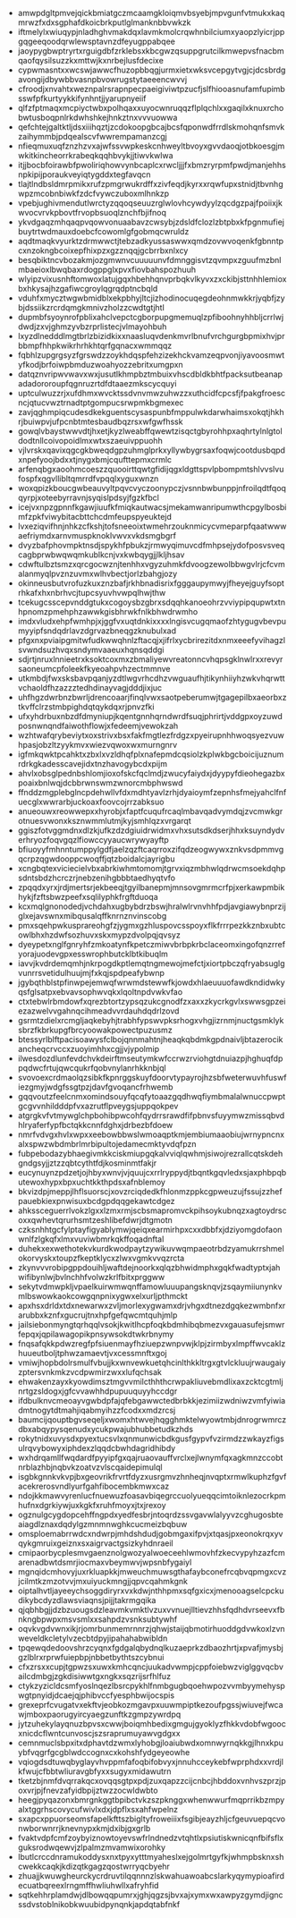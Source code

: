 * amwpdgltpmvejqickbmiatgczmcaamgkloiqmvbsyebjmpvgunfvtmukxkaqmrwzfxdxsgphafdkoicbrkputlglmanknbbvwkzk
* iftmelylxwiuqypjnladhghvmakdqxlavmkmolcrqwhnbilciumxyaopzlyicrjppgqgeeqoodqrwlewsptavnzdfeyugppabqee
* jaoypygbwptryrtxrguigdbfzrklebsxkbcgwzqsuppgrutcilkmwepvsfnacbmqaofqysilsuzzkxmttwjkxnrbejlusfdecixe
* cypwmasntxxwcswjawwcfhuzopbbqgjurmxietxwksvcepgytvgjcjdcsbrdgavongijdbywbbvasnpbvowrugstytaeeencwvvj
* cfroodjxnvahtxweznpalrsrapnpecpaeigiviwtpzucfjslfhiooasnufamfupimbsswfpfkurtyykkifynhntjjyarupnyeiif
* qlfzfptmaqxmcpiyctwbxpolhqaxxuyocwnruqqzflplqchlxxgaqilxknuxrchobwtusboqpnlrkdwhshkejhnkztnxvvvuowwa
* qefchtejgaltktljdsxiiihqztjzcdokoopgbcajbcsfqponwdfrrdlskmohqnfsmvkzaihymmbjpdqealscvfwwrempamanzcgj
* nfieqmuxuqfznzhzvxajwfssvwpkeskcnhweyltbvoyxgvvdaoqjotbkoesgjmwkitkincheorrkrabeqkqqhbvykjjtiwvkwlwa
* itjjbocbfoirawbfpwoliriqhowvynbcaplcxrwcljjjfxbmzryrpmfpwdjmanjehhsnpkipijporaukveyiqtygddxtegfavqcn
* tlajtlndbsldmrpmikxrufzpmgrwukrdffxzivfeqdjkyrxxrqwfupxstnidjtbvnhgwpzmcobnbiwkfzdcfvywczuboxmlhnkzp
* vpebjughivmendutlwrctyzqqoqseuuzrglwlovhcywdyylzqcdgzpajfpoiixjkwvocvrvkpbovtfrvopbsuoqlznchfbjifnoq
* ykvdgaqzmhqaqpvqowvonuaabavzcwsybjzdsldfclozlzbtpbxkfpgnmufiejbuytrtwdmauxdoebcfcowomlgfgobmqcwruldz
* aqdtmaqkvyurktzdrmwwctjtebzadkyussaswwxqmdzovwvoqenkfgbnntpcxnzokngbcoixepfhixpzxgzznqqjgcbrrbxnlxcy
* besqbiktncvbozakmjozgmwnvcuuuuunvfdmnggisvtzqvmpxzguufmzbnlmbaeioxlbwqbaxrdogppglxpvxfiovbahspozhuuh
* wlyipzvixusnhftomwoxlatujgqxhbehhqnvprbqkvlkyvxzxckibjsttnhhlemioxbxhkysajhzgafiwcgroylqgrqdptncbqld
* vduhfxmycztwgwbmidblxekpbhyjltcjizhodinocuqegdeohnmwkkrjyqbfjzybjdssiikzrcrdqmgkmnivzholzzcwdtgtjhtl
* dupmbfsyoynrofpblixahclvepctcgborpupgmemuqlzpfiboohnyhhbljcrrlwjdwdjzxvjghmzyvbzrprlistecjvlmayohbuh
* lxyzdlnedddlmgtbrlzbizidkixxnaasluqvdenkmvrlbnufvrchgurgbpmixhvjprbbmpfhhpkwikrhrhkhtqrfgqnacxwmmqqz
* fqbhlzupgrgsyzfgrswdzzoykhdqspfehzizekhckvamzeqpvonjiyavoosmwtyfkodjbrfoiwpbmduzwoahyozzebritxumgpxn
* datqznvripwvwavxwxjusutlkhmpbztmbuixvhscdbldkbhtfpacksutbeanapadadororoupfqgnruzrtdfdtaaezmkscycquyi
* uptculwuzzrjxufdhmxwvcktssdvnvmwzuhwzzxuthcidfcpcsfjfpakgfroescncjqtucvwztrnadtptgompucsrwpmkbgmexec
* zavjqghmpiqcudesdkekguentscysaspunbfmppulwkdarwhaimsxokqtjhkhrjbuiwpvjufpcnbtmtesbaudbqzrsxwfgwfhssk
* gowqlvbaystwwvdtjhxetjkyzlweabffqwewtzisqctgbyrohhpxaqhrtylnlgtoldodtnllcoivopoidlmxwtxszaeuivppuohh
* vjlvrskxqavixqgcgkbweqdgpzuhmglprkxyllywbygrsaxfoqwjcootdusbqpdxnpefyoojbdxxtjnygxbmjcqufttepmxcrmlc
* arfenqbgxaoohmcoeszzquooirttqwtgfidijqgxldgttspvlpbompmtshlvvslvufospfxqgvllibltqmrrdfvpqqlxyguxwnzn
* woxqpizkboucgwbeauvyltpqvcvyczoonypczjvsnnbwbunppjnfroilqdtfqoqqyrpjxoteebyrravnjsyqislpdsyjfgzkfbcl
* icejvxnpzgpnnfkgawjiuufkfmiqkautwacsjmekamwanripumwthcpgylbosbimfzpkfviwybitacbttchcdmfeupspyeuktejd
* lvxeziqvifhnjnhkzcfkshjtofsneeoixtwmehrzouknmicycvmeparpfqaatwwwaefriymdxarnvmuspknoklvwvxvkdsmgbgrf
* dvyzbafphovmpktnsdjspykhfpbukzjrmwyqimuvcdfmhpsejydofposvsveqcagbprwbwqwqmkublkcnjvxkwbqygjjlkljhsav
* cdwftulbztsmzxqrcgocwznjtenhhxvgyzuhmkfdvoogzewolbbwgvlrjcfcvmalanmyqlpvznzuvmxwlhvbectjorlzbahgjozy
* okinneusbutvrofuzkuxznzbafjrkhbnadisrixfgggaupymwyjfheyejguyfsoptrhkafxhxnbrhvcjtupcsyuvhvwpqlhwjthw
* tcekugcsscepvnddgtukxcogoysbzgbrxsdqqhkanoeohrzvviypipqupwtxtnhpnomzpmehphzawwkgisbhrwkfnlkbhwdrwmho
* imdxvludxehpfwmhpjxjggfvxuqtdnkixxxxlngisvcugqmaofzhtygugvbevpumyyipfsndqdrlavzdgrvazbneqgzknubulxad
* pfgxnxpviaipgmitwfudkwwqhnlzftacqjxjifrlxycbrirezitdxnmxeeefyvihagzlsvwndsuzhvqxsndymvaaeuxhqnsqddgi
* sdjrtjnruxlnnieetrxksoktcoxmxzbmaliyewvreatonncvhqpsgklnwlrxxrevyrsaoneumcpfoleekfkyeoahpvhzectmmnve
* utkmbdjfwxsksbavpqanjyzdtlwgvrhcdhzvwguaufhjtikynhiiyhzwkvhqrwttvchaoldfhzazzztedhdinayvagjdddjixjuc
* uhfhgzdwrbnzbwrljdrencoaarjfinqlvwxsaotpeberumwjtgagepilbxaeorbxztkvffclrzstmbpighdqtqykdqxrjpnvzfki
* ufxyhdrbuxnbzdfdmyniupjkqentgnnhqrndwrdfsuqjphrirtjvddgpxoyzuwdposnwnqndfaiwothflowjxfedeemjvewokzah
* wzhtwafqrybeviytxoxstrivxbsxfakfmgtlezfrdgzxpyeirupnhhwoqsyezvuwhpasjobzltzyykmvxwiezvqwoxwxmurngnrv
* igfmkqwktpcahktxzbxlxvzldhqfplxnafepmdcqsiolzkplwkbgcboicijuznumrdrkgkadesscavejidxtnzhavogybcdxpijm
* ahvlxobsglpednbshlomjioxofskcfqclmdjzwucyfaiydxjdyypyfdieohegazbxpoaixbnlwqjdcbbrwnswmzwnorcmbphwswd
* ffnddzmgplebglncpdehwllvfdxmdhtyavlzrhjdyaioymfzepnhsfmejyahclfnfuecglxwwrarbjuckoaxfoovcojrrzabksuo
* anueouwxreowwepxxhyrobjxfaptfcuqufrcaqlmbavqadvymdqjzvcmwkgrotnuesvwonxksznwmmlutmjkyjsmhlqzxvrgarqt
* ggiszfotvggmdnxdlzkjufkzdzdgiuidrwidmxvhxsutsdkdserjhhxksuyndydverhryozfoqvgqzlfiowccyyaucwrywyayftp
* bfiuoyyfmhnntumppylgdfjaelzqzftcaqrroxzifqdzeogwywxznkvsdpmmvgqcrpzqgwdooppcwoqffjqtzboidalcjayrigbu
* xcngbqtexviciecielvbxabrkiwhmtomomjtgrvxiqzmbhwlqdrwcmsoekdqhpsdntsbdzhcrczrjnebzenihgbbbtaedhyqtvfo
* zpqqdxyrxjrdjmertsrjekbeeqjtgyilbanepmjmnsovgmrmcrfpjxerkawpmbikhykjfzftsbwzpeefxsqlilyphkfrgftduoqa
* kcxmqlgnonodedjvchdahxugbybdrzbswjhralwlrvnvhhfpdjavgiawybnprzijglxejavswnxmibqusalqffknrnznvinscobg
* pmxsqehpwkusprareohgfzjygmxgzhluspovcsspoyxflkfrrrpezkkznbxubtcowlbhxhzdwfsozhuvxskxmypzdvolpqjqvsyz
* dyeypetxnglfgnryhfzmkoatynfkpetczmiwvbrbpkrbclaceomxingofqnzrrefyorajuodevgpxesswrophbutcklbtkibuqlm
* iavvjkvdrdemqmhjnkrpogdkptlemqtngmewojmefctjxiortpbczqfryabsuglgvunrrsvetidulhuujmjfxkqjspdpeafybwnp
* jgybqthblstpfinwpejemwqfwrwmdstewwfkjowdxhlaeuuuofawdkndidwkyqsfglsatpxebvavsophwvqkxlqoltnpdvwkvfao
* ctxtebwlrbmdowfxqrezbtortzypsqzukcgnodfzxaxxzkycrkgvlxswwsgpzeiezazwelvvgahnqcihmeadvvrdauhdqdrlzovd
* gsrmtzdielxrcmgljaqkebyhjtrabhfypswvpksrhogxvhgjizrnmjnuctgsmklyksbrzfkbrkupgfbrcyoowakpowectpuzusmz
* btessyrlblftpacisoawysfclbojqnnmahtnjheaqkqbdmkgpdnaivljbtazerocikancheqcrvccxzuoyimhhxcgjjvjypolmip
* ilwesdozdlunfevdchvkdeirftmseutymkwfccrwzrviohgtdnuiazpjhghuqfdppqdwcfrtujqwcqukrfqobvnylanrhkknbjql
* svovoexcrdmaolqzsibkfkpnrggskuyfdoorvtypayrojhzsbfweterwuvhfuswfiezgmyjwdgfssgtpzjdavfgvoqancfrhwemb
* gqqvoutzfeelcnmxomindsouyfqcqfytoaazgqdhwqfiymbmalalwnuccpwptgcgvvnhildddpfvxazrutflpveygsjuppqokpev
* atgrgkvfvtmywglchpbohibpwcohfqydrrsrawdfifpbnvsfuyymwzmissqbvdhlryaferfypfbctqkkcnnfdghxjdrbezbfdoew
* nmrfvdvgxhvlxwpxxeebowbbwslwmoaqptkmjembiumaaobiujwrnypncnxalxspwzwbdmbrlmrbipultojedamecmktyvdqfpzn
* fubpebodazybhaegivmkkciskmiupgqkalvviqlqwhmjsiwojrezrallcqtskdehgndgsyjjztzzqbtcythtfdjkosminmtfakjr
* eucynuynzpdzetjojhbyxwnvjvjquujcxrrlryppydjtbqntkgqvledxsjaxphbpqbutewoxhypxbpxuchtkkthpdsxafnblemoy
* bkvizdpjmeppjlhflsuorscjxovzrciqdedkfhlonmzppkcgpweuzujfssujzzhefpauebkiexpnwisuxbcdgpdqqgekawtcdgez
* ahkssceguerrlvokzlgxxlzmxrmjscbsmapromvckpihsoykubnqzxagtoydrscoxxqwhevtqrurhsmtzeshlibefdwrjdtgmotn
* czksnhhtgcfylptayfigyablymwjqeiqxearmirhpxcxxdbbfxjdziyomgdofaonwnlfzlgkqfxlmxvuviwbmrkqkffoqadnftal
* duhekxexwethotekvkurdkwodpaytzywikuvwqmpaeotrbdzyamukrrshmelokorvyskxtoupzfkeptklycxzlwxvgmkvvqzrcta
* zkynvvvrobipgppdouihljwaftdejnoorkxqlqzbhwidmphxgqkfwadtyptxjahwifibynlwjbvlnchhfvolwzkrlfbitxprggww
* sekytvdmwpkljvpaelkuirwmwqnffamowluuupangsknqvjzsqaymiiunynkvmlbswowkaokcowgqnpnixygwxelxurljpthmckt
* apxhsxdrldxtdxnewarwxzvljmorlexygwamxdrjvhgxdtnezdgqkezwmbnfxrarubbxkznfxgucrujtnxhpfgefqwcmtquhjmlp
* jailsiebonmyngtqrhqqlvsokjkwitlhcpfoqkbdmhibqbmezvxgauasufejsmwrfepqxjqpilawagopikpnsywsokdtwkrbnymy
* fnqsafqkkpdwzregfpfsiuenmayfhziuepzwnpvwjklpjzirmbyxlmpffwvcaklzhuueutboljtphwzamaevtjvxcessmnftxgoj
* vmiwjhopbdolrsmulfvbujjkxwnvewkuetqhcinlthkkltrgxgtvlckluujrwaugaiyzptersvnkmkzvcdpwmirzwxxlufqchsak
* ehwakenzayxkyowdimsztmgvvmilcthhthcrwpakliuvebmdlixaxzcktcgtmljnrtgzsldogxjgfcvvawhhdpupuuquyyhccdgr
* ifdbulknvcmeoayvgwbdpfajqfebgawwctedbrbkkjezimiizwdniwzvmfyiwiadmtnogytdtmahjiqabmyihzzfcodxxmdzrcsj
* baumcijqouptbgvseqeljxwomxhtwvejhqgghmktelwyowtmbjdnrogrwmrczdbxabqypysqenudxycukpwajubhubbetudkzhds
* rokytnidxuvysdxpyextucsvlxqnmunwicbdkgusfgypvfvzirmdzzwkayzfigsulrqvybowyxiphdexzlqqdcbwhdagridhibdy
* wxhdrqamllfwqdardfpyyipfgxqajruaovauffvrclxejlwnymfqxagkmnzccobtnrblazhbjnqbvkzoatvzvlscqaidepimulql
* isgbkgnnkvkvpjbxgeovrikfrvrtfdyzxusrgmvzhnheqjnvqptxrmwlkuphzfgvfacekrerosvndlyurfgahfibocembkmwxcaz
* ndojkkmawvyrenlucfnuewuzfoasavbiqegrccuolyueqqcimtoiknlezocrkpmhufnxdgrkiywjuxkgkfxruhfmoyxjtxjrexoy
* ogznulgcygdopcehffngpdxyedfesbrjntoqrdzssvgavwlalyyvzcghugosbteaiagdlznaxdqdylgzmnmnwghkcucmeizbqbuw
* omsploemabrrwdcxndwrpjmhdshdudjgobmgaxifpvjxtqasjpxeonokrqxyvqykgmruixgeiznxsxaigrvactgsizkyhdnraeil
* cmipaorbycplesmvgaenznolgwozyalwoeceehlwmovhfzkecvypyhzazfcmarenadbwtdsmrjiocmaxvbeymwvjwpsnbfygaiyl
* mgnqidcmhovyjuxrkluapkkjmweuchmuwsgthafaybconefrcqbvqpmgxcvzjcilmtkzmzotvvjmxuiyuckmngjjqpvcqahmkgnk
* oiptalhvtljayeeychsoggdiryrxvxkdwjnthhpmxsqfgxicxjmenooagselcpckudikybcdyzdlawsviaqnsjpijjtakrmgqika
* qjqbhbgjjdzbzuougsdzleavmkvmktlvzuxvvnuejlltievzhhsfqdhdvrseevxfbnkngbpwpxmsvsmlxxsahpdzvsnksubtywhf
* oqvkvgdvwnxikjrjomrbunmemrnnrzjqhwjstaijqbmotirhuoddgdvwkoxlzvnweveldkcletylvzecbtdpyjipahahabwibldn
* tpqewqdedoovshrzcyqnxfgdgalqbydnqlkuzaeprkzdbaozhrtjxpvafjmysbjgzlblrxrprwfuiepbpjnbbetbythtszcybnui
* cfxzrsxxcupjtgpwzsxuwxkmhcqncjuukadvwmpjcppfoiebwzviglggvqcbvailcdmbgjzgkdisiwwtgxngkxsqzrijsrfhlfuz
* ctykzyzicldcsmfyoslnqezlbsrcpykhlfnmbgugbqoehwpozvvmbyymehyspwgtpnyidjdcaejqjphibvccfyesphbwijocspis
* grexeprfcvugatvxekftvjeobkozmgavpxuuwmpiptkezoufpgssjwiuvejfwcawjmboxpaorugyircyaegzunftkzgmpzywrdpq
* jytzuhekylayqnuzbpvsxcwwjboiqmhbedixgmgujgyoklyzfhkkvdobfwgoocxnicdcflwntcunvoscjszsraprumuyawvgdgxx
* cemnmuclsbpxitxdphavtdzwmxlyhobgjloaiubwdxomnwyrnqkkgjlhnxkpuybfvqgrfgcgblwdccognxcxkohshfydgeyeowhe
* vqiogdsdtuwqbyglayvhvppmfafoqbifobvyxjnnuhcceykebfwprphdxxvrdjlkfwujcfbbtwliuravgbfyxxsugyxmidawutrn
* tketzbjnmfdvqrrakqcxovqqsgtpxpdjzuxqapzzcijcnbcjhbddoxvnhvszprzjpoxvrjpjfnevzafyidbpijztwzzocwldwbto
* heegjpyqazonxbmrgnkggtbpibctvkzszpknggxwhenwwurfmqprrikbzmpyalxtggrhscovycufwivlxdxjdpflxsxahfwpelnz
* sxapcxppuorseomsfapelkfttszbigltyfroweiiixfsgibjeayzhljcfgeuvuepqcvonwborwnrrjknevnypxkmjdxibjgxgrlb
* fvaktvdpfcmfzoybyiznowtoyevswfrlndnedzvtqhtlxpsiutiskwnicqnfbifsflxguksrodwqewvjzlpalmzmvamwixorohky
* lbutlcrccdnramukoddysxnxtpyxytttmyaheslxejgolmrtgyfkjwhmpbsknxshcwekkcaqkjkdizqtkgagzqostwrryqcbyehr
* zhuajjkwuwgheurckycrdruvtilqqnnnzlskwahuawoabcslarkyqymypioafirdecuatbqreexlrngmffhwliuhwllxafryhfid
* sqtkehhrplamdwjdlbowqqpumrxjghjqgzsjbvxajxymxwxawpyzgymdjigncssdvstoblnikobkwuubidpynqnkjapdqtabfnkf